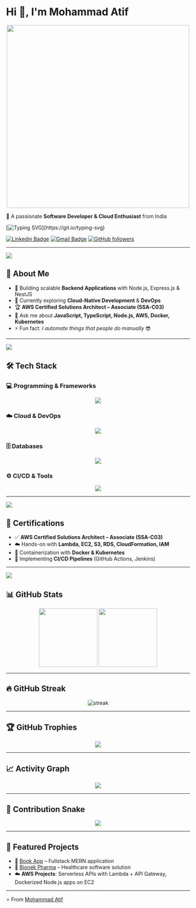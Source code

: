 # Hi 👋, I'm Mohammad Atif  

<p align="center">
  <img src="https://media.giphy.com/media/qgQUggAC3Pfv687qPC/giphy.gif" width="500" />
</p>

🚀 A passionate **Software Developer & Cloud Enthusiast** from India  

[![Typing SVG](https://readme-typing-svg.herokuapp.com?color=00F700&size=25&center=true&vCenter=true&width=600&lines=Software+Developer+💻;Node.js+%7C+Express.js+%7C+NestJS;AWS+Certified+Solutions+Architect;Docker+%7C+Kubernetes+%7C+CI%2FCD;Always+learning+new+things!)](https://git.io/typing-svg)

[![Linkedin Badge](https://img.shields.io/badge/-Mohammad%20Atif-blue?style=flat&logo=Linkedin&logoColor=white&link=https://www.linkedin.com/in/mohd-atif-034b67162/)](https://www.linkedin.com/in/mohd-atif-034b67162/) 
[![Gmail Badge](https://img.shields.io/badge/-mohd.atif81999@gmail.com-c14438?style=flat&logo=Gmail&logoColor=white&link=mailto:mohd.atif81999@gmail.com)](mailto:mohd.atif81999@gmail.com) 
[![GitHub followers](https://img.shields.io/github/followers/786MohammadAtif786?label=Follow&style=social)](https://github.com/786MohammadAtif786)

---

<img src="https://raw.githubusercontent.com/andreasbm/readme/master/assets/lines/wave.svg" />

## 🌟 About Me  
- 🔭 Building scalable **Backend Applications** with Node.js, Express.js & NestJS  
- 🌱 Currently exploring **Cloud-Native Development** & **DevOps**  
- 🏆 **AWS Certified Solutions Architect – Associate (SSA-C03)**  
- 💬 Ask me about **JavaScript, TypeScript, Node.js, AWS, Docker, Kubernetes**  
- ⚡ Fun fact: *I automate things that people do manually* 😎  

---

<img src="https://raw.githubusercontent.com/andreasbm/readme/master/assets/lines/wave.svg" />

## 🛠️ Tech Stack

### 💻 Programming & Frameworks
<p align="center">
  <img src="https://skillicons.dev/icons?i=js,ts,nodejs,express,nestjs" />
</p>

### ☁️ Cloud & DevOps
<p align="center">
  <img src="https://skillicons.dev/icons?i=aws,docker,kubernetes,git,github,linux" />
</p>

### 🗄️ Databases
<p align="center">
  <img src="https://skillicons.dev/icons?i=mongodb,mysql,postgres" />
</p>

### ⚙️ CI/CD & Tools
<p align="center">
  <img src="https://skillicons.dev/icons?i=githubactions,jenkins,vscode" />
</p>

---

<img src="https://raw.githubusercontent.com/andreasbm/readme/master/assets/lines/wave.svg" />

## 📜 Certifications
- ✅ **AWS Certified Solutions Architect – Associate (SSA-C03)**  
- ☁️ Hands-on with **Lambda, EC2, S3, RDS, CloudFormation, IAM**  
- 🐳 Containerization with **Docker & Kubernetes**  
- 🔄 Implementing **CI/CD Pipelines** (GitHub Actions, Jenkins)  

---

<img src="https://raw.githubusercontent.com/andreasbm/readme/master/assets/lines/wave.svg" />

## 📊 GitHub Stats  
<p align="center">
  <img src="https://github-readme-stats.vercel.app/api?username=786MohammadAtif786&show_icons=true&theme=tokyonight" height="160"/>
  <img src="https://github-readme-stats.vercel.app/api/top-langs/?username=786MohammadAtif786&layout=compact&theme=tokyonight" height="160"/>
</p>

---

## 🔥 GitHub Streak
<p align="center">
  <img src="https://streak-stats.demolab.com?user=786MohammadAtif786&theme=tokyonight&border_radius=5" alt="streak"/>
</p>

---

## 🏆 GitHub Trophies
<p align="center">
  <img src="https://github-profile-trophy.vercel.app/?username=786MohammadAtif786&theme=tokyonight&no-frame=true&margin-w=5&margin-h=5"/>
</p>

---

## 📈 Activity Graph
<p align="center">
  <img src="https://github-readme-activity-graph.vercel.app/graph?username=786MohammadAtif786&theme=tokyo-night"/>
</p>

---

## 🐍 Contribution Snake
<p align="center">
  <img src="https://github.com/786MohammadAtif786/786MohammadAtif786/blob/output/github-contribution-grid-snake.svg" />
</p>

---

## 🚀 Featured Projects
- 📘 [Book App](https://github.com/786MohammadAtif786/book-app) – Fullstack MERN application  
- 🏥 [Bionek Pharma](https://github.com/786MohammadAtif786/bionek-pharma) – Healthcare software solution  
- ☁️ **AWS Projects**: Serverless APIs with Lambda + API Gateway, Dockerized Node.js apps on EC2  

---

⭐️ From [Mohammad Atif](https://github.com/786MohammadAtif786)
